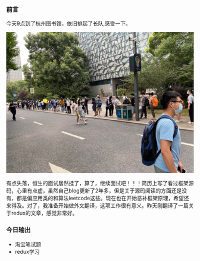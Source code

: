 ### 前言  
今天9点到了杭州图书馆，依旧排起了长队,感受一下。

<img src='./images/7-14.jpeg'/>

有点失落，恒生的面试居然挂了，算了，继续面试吧！！！简历上写了看过框架源码，心里有点虚，虽然自己blog更新了2年多，但是关于源码阅读的方面还是没有，都是偏应用类的和算法leetcode这些。现在也在开始恶补框架原理，希望还来得及。对了，我准备开始做外文翻译，这项工作很有意义。昨天刚翻译了一篇关于redux的文章，感觉非常好。

### 今日输出  
- 淘宝笔试题  
- redux学习  
